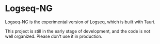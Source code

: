 # Logseq-NG

Logseq-NG is the experimental version of Logseq, which is built with Tauri.

This project is still in the early stage of development, and the code is not well organized. Please don't use it in production.
